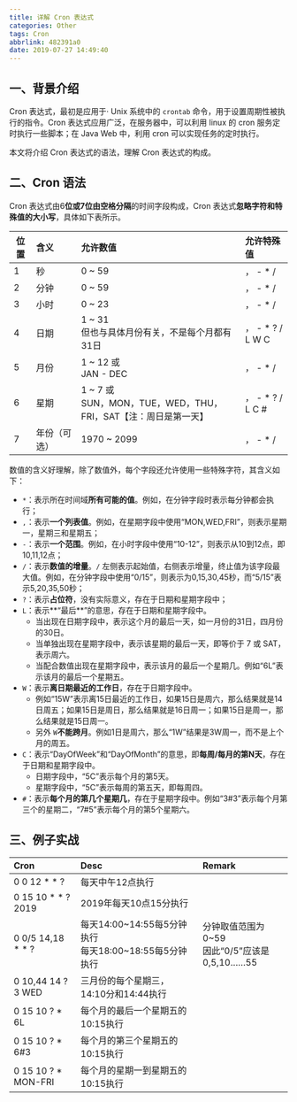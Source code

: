 ```yaml
---
title: 详解 Cron 表达式
categories: Other
tags: Cron
abbrlink: 482391a0
date: 2019-07-27 14:49:40
---
```

## 一、背景介绍

Cron 表达式，最初是应用于· Unix 系统中的 `crontab` 命令，用于设置周期性被执行的指令。Cron 表达式应用广泛，在服务器中，可以利用 linux 的 cron 服务定时执行一些脚本；在 Java Web 中，利用 cron 可以实现任务的定时执行。

本文将介绍 Cron 表达式的语法，理解 Cron 表达式的构成。

## 二、Cron 语法

Cron 表达式由6**位或7位由空格分隔**的时间字段构成，Cron 表达式**忽略字符和特殊值的大小写**，具体如下表所示。

| 位置 | 含义         | 允许数值                                                     | 允许特殊值        |
| ---- |:------------ | :----------------------------------------------------------- |:----------------- |
| 1    | 秒           | 0 ~ 59                                                       | ， - * /          |
| 2    | 分钟         | 0 ~ 59                                                       | ， - * /          |
| 3    | 小时         | 0 ~ 23                                                       | ， - * /          |
| 4    | 日期         | 1 ~ 31<br>但也与具体月份有关，不是每个月都有31日             | ， - * ?  / L W C |
| 5    | 月份         | 1 ~ 12 或<br>JAN - DEC                                       | ， - * /          |
| 6    | 星期         | 1 ~ 7 或<br> SUN，MON，TUE，WED，THU，FRI，SAT【注：周日是第一天】 | ， - * ?  / L C # |
| 7    | 年份（可选） | 1970 ~ 2099                                                  | ， - * /          |

数值的含义好理解，除了数值外，每个字段还允许使用一些特殊字符，其含义如下：

- `*`：表示所在时间域**所有可能的值**。例如，在分钟字段时表示每分钟都会执行；
- `,`：表示**一个列表值**。例如，在星期字段中使用“MON,WED,FRI”，则表示星期一，星期三和星期五；
- `-`：表示**一个范围**。例如，在小时字段中使用“10-12”，则表示从10到12点，即10,11,12点；
- `/`：表示**数值的增量**。`/` 左侧表示起始值，右侧表示增量，终止值为该字段最大值。例如，在分钟字段中使用“0/15”，则表示为0,15,30,45秒，而“5/15”表示5,20,35,50秒；
- `?`：表示**占位符**，没有实际意义，存在于日期和星期字段中；
- `L`：表示**“最后**”的意思，存在于日期和星期字段中。
  - 当出现在日期字段中，表示这个月的最后一天，如一月份的31日，四月份的30日。
  - 当单独出现在星期字段中，表示该星期的最后一天，即等价于 7 或 SAT，表示周六。
  - 当配合数值出现在星期字段中，表示该月的最后一个星期几。例如“6L”表示该月的最后一个星期五。
- `W`：表示**离日期最近的工作日**，存在于日期字段中。
  - 例如“15W”表示离15日最近的工作日，如果15日是周六，那么结果就是14日周五；如果15日是周日，那么结果就是16日周一；如果15日是周一，那么结果就是15日周一。
  - 另外 `W`**不能跨月**。例如1日是周六，那么“1W”结果是3W周一，而不是上个月的周五。
- `C`：表示“DayOfWeek”和“DayOfMonth”的意思，即**每周/每月的第N天**，存在于日期和星期字段中。
  - 日期字段中，“5C”表示每个月的第5天。
  - 星期字段中，“5C”表示每周的第五天，即每周四。
- `#`：表示**每个月的第几个星期几**，存在于星期字段中。例如“3#3”表示每个月第三个的星期二，“7#5”表示每个月的第5个星期六。

## 三、例子实战

| Cron                | Desc                                                     | Remark                                          |
|:------------------- |:-------------------------------------------------------- |:----------------------------------------------- |
| 0 0 12 * * ?        | 每天中午12点执行                                         |                                                 |
| 0 15 10 * * ? 2019  | 2019年每天10点15分执行                                   |                                                 |
| 0 0/5 14,18 * * ?   | 每天14:00~14:55每5分钟执行<br>每天18:00~18:55每5分钟执行 | 分钟取值范围为0~59<br>因此“0/5”应该是0,5,10……55 |
| 0 10,44 14 ? 3 WED  | 三月份的每个星期三，14:10分和14:44执行                   |                                                 |
| 0 15 10 ? * 6L      | 每个月的最后一个星期五的10:15执行                        |                                                 |
| 0 15 10 ?  * 6#3    | 每个月的第三个星期五的10:15执行                          |                                                 |
| 0 15 10 ? * MON-FRI | 每个月的星期一到星期五的10:15执行                        |                                                 |
